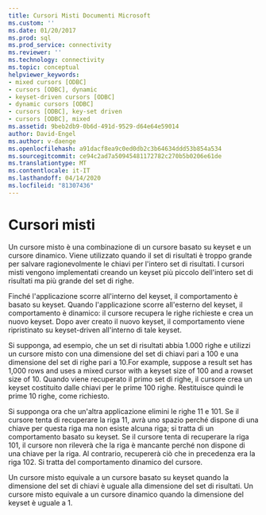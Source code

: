 ```yaml
---
title: Cursori Misti Documenti Microsoft
ms.custom: ''
ms.date: 01/20/2017
ms.prod: sql
ms.prod_service: connectivity
ms.reviewer: ''
ms.technology: connectivity
ms.topic: conceptual
helpviewer_keywords:
- mixed cursors [ODBC]
- cursors [ODBC], dynamic
- keyset-driven cursors [ODBC]
- dynamic cursors [ODBC]
- cursors [ODBC], key-set driven
- cursors [ODBC], mixed
ms.assetid: 9beb2db9-0b6d-491d-9529-d64e64e59014
author: David-Engel
ms.author: v-daenge
ms.openlocfilehash: a91dacf8ea9c0ed0db2c3b64634ddd53b854a534
ms.sourcegitcommit: ce94c2ad7a50945481172782c270b5b0206e61de
ms.translationtype: MT
ms.contentlocale: it-IT
ms.lasthandoff: 04/14/2020
ms.locfileid: "81307436"
---
```

# <a name="mixed-cursors"></a>Cursori misti

Un cursore misto è una combinazione di un cursore basato su keyset e un cursore dinamico. Viene utilizzato quando il set di risultati è troppo grande per salvare ragionevolmente le chiavi per l'intero set di risultati. I cursori misti vengono implementati creando un keyset più piccolo dell'intero set di risultati ma più grande del set di righe.  
  
 Finché l'applicazione scorre all'interno del keyset, il comportamento è basato su keyset. Quando l'applicazione scorre all'esterno del keyset, il comportamento è dinamico: il cursore recupera le righe richieste e crea un nuovo keyset. Dopo aver creato il nuovo keyset, il comportamento viene ripristinato su keyset-driven all'interno di tale keyset.  
  
 Si supponga, ad esempio, che un set di risultati abbia 1.000 righe e utilizzi un cursore misto con una dimensione del set di chiavi pari a 100 e una dimensione del set di righe pari a 10.For example, suppose a result set has 1,000 rows and uses a mixed cursor with a keyset size of 100 and a rowset size of 10. Quando viene recuperato il primo set di righe, il cursore crea un keyset costituito dalle chiavi per le prime 100 righe. Restituisce quindi le prime 10 righe, come richiesto.  
  
 Si supponga ora che un'altra applicazione elimini le righe 11 e 101. Se il cursore tenta di recuperare la riga 11, avrà uno spazio perché dispone di una chiave per questa riga ma non esiste alcuna riga; si tratta di un comportamento basato su keyset. Se il cursore tenta di recuperare la riga 101, il cursore non rileverà che la riga è mancante perché non dispone di una chiave per la riga. Al contrario, recupererà ciò che in precedenza era la riga 102. Si tratta del comportamento dinamico del cursore.  
  
 Un cursore misto equivale a un cursore basato su keyset quando la dimensione del set di chiavi è uguale alla dimensione del set di risultati. Un cursore misto equivale a un cursore dinamico quando la dimensione del keyset è uguale a 1.
